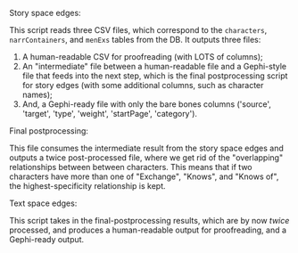 Story space edges:

This script reads three CSV files, which correspond to the `characters`, `narrContainers`, and `menExs` tables from the DB. It outputs three files:


1. A human-readable CSV for proofreading (with LOTS of columns);
2. An "intermediate" file between a human-readable file and a Gephi-style file that feeds into the next step, which is the final postprocessing script for story edges (with some additional columns, such as character names);
3. And, a Gephi-ready file with only the bare bones columns ('source', 'target', 'type', 'weight', 'startPage', 'category'). 

Final postprocessing:

This file consumes the intermediate result from the story space edges and outputs a twice post-processed file, where we get rid of the "overlapping" relationships between 
between characters. This means that if two characters have more than one of "Exchange", "Knows", and "Knows of", the highest-specificity relationship is kept.

Text space edges:

This script takes in the final-postprocessing results, which are by now *twice* processed, and produces a human-readable output for proofreading, and a Gephi-ready output. 